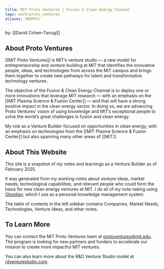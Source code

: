 ```yaml
---
title: MIT Proto Ventures | Fusion & Clean Energy Channel
tags: work/proto_ventures
aliases: VB@PSFC
---
```

by: [[David Cohen-Tanugi]]
## About Proto Ventures
[[MIT Proto Ventures]] is MIT’s venture studio — a new model for entrepreneurship and venture building at MIT that identifies the innovative people, ideas, and technologies from across the MIT campus and brings them together to create new pathways for talent and transformative technology ventures.

The objective of the Fusion & Clean Energy Channel is to deploy one or more innovations that leverage MIT research — with an emphasis on the [[MIT Plasma Science & Fusion Center]] — and that will have a strong positive impact in the clean energy sector. In doing so, we are advancing Proto Ventures’ vision of using knowledge and MIT’s exceptional people to solve the world’s great challenges in fusion and clean energy.

My role as a Venture Builder focused on opportunities in clean energy, with an emphasis on technologies from the [[MIT Plasma Science & Fusion Center]] but also spanning many other areas of [[MIT]].

## About This Website
This site is a snapshot of my notes and learnings as a Venture Builder as of February 2025. 

It was generated from my working notes about venture ideas, market needs, technological capabilities, and relevant people who could form the basis for new clean energy ventures at MIT. I do all of my note-taking using [Obsidian](http://obsidian.md), which I use as a personal knowledge management system.

The table of contents in the left sidebar contains Companies, Market Needs, Technologies, Venture Ideas, and other notes. 

## To Learn More
You can contact the MIT Proto Ventures team at protoventures@mit.edu. The program is looking for new partners and funders to accelerate our mission to create more impactful MIT ventures.

You can also learn more about the R&D Venture Studio model at [rdventurestudio.com](rdventurestudio.com).



